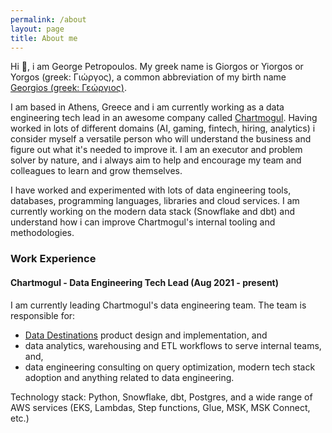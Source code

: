 ```yaml
---
permalink: /about
layout: page
title: About me
---
```


Hi 👋, i am George Petropoulos. My greek name is Giorgos or Yiorgos or Yorgos (greek: Γιώργος), a common abbreviation of my birth name [Georgios (greek: Γεώργιος)](https://en.wikipedia.org/wiki/Georgios). 

I am based in Athens, Greece and i am currently working as a data engineering tech lead in an awesome company called [Chartmogul](https://chartmogul.com). Having worked in lots of different domains (AI, gaming, fintech, hiring, analytics) i consider myself a versatile person who will understand the business and figure out what it's needed to improve it. I am an executor and problem solver by nature, and i always aim to help and encourage my team and colleagues to learn and grow themselves. 

I have worked and experimented with lots of data engineering tools, databases, programming languages, libraries and cloud services. I am currently working on the modern data stack (Snowflake and dbt) and understand how i can improve Chartmogul's internal tooling and methodologies.

### Work Experience

#### Chartmogul - Data Engineering Tech Lead (Aug 2021 - present)

I am currently leading Chartmogul's data engineering team. 
The team is responsible for: 
 - [Data Destinations](https://chartmogul.com/features/#data-output) product design and implementation, and
 - data analytics, warehousing and ETL workflows to serve internal teams, and,
 - data engineering consulting on query optimization, modern tech stack adoption and anything related to data engineering. 

Technology stack: Python, Snowflake, dbt, Postgres, and a wide range of AWS services (EKS, Lambdas, Step functions, Glue, MSK, MSK Connect, etc.)
